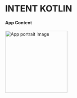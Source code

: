 <h1>INTENT KOTLIN</h1>
<h4>App Content</h4>
<p float = "left">
<img width="200"alt="App portrait Image"src="https://github.com/codception/AKotlin-intent/tree/master/app.gif" >
</p>
